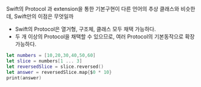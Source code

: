 Swift의 Protocol 과 extension을 통한 기본구현이 다른 언어의 추상 클래스와 비슷한데, Swift만의 이점은 무엇일까

 * Swift의 Protocol은 열거형, 구조체, 클래스 모두 채택 가능하다.
 * 두 개 이상의 Protocol을 채택할 수 있으므로, 여러 Protocol의 기본동작으로 확장가능하다.

 ``` Swift
let numbers = [10,20,30,40,50,60]
let slice = numbers[1 ... 3]
let reversedSlice = slice.reversed()
let answer = reversedSlice.map{$0 * 10}
print(answer)
 ```
